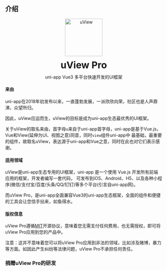 ## 介绍

<demo-model url="/"></demo-model>

<div class="intro-logo">
	<img class="logo" src="https://ik.imagekit.io/anyup/uview-pro/common/logo.png" alt="uView" />
	<h3>uView Pro</h3>
	<p class="slogan">uni-app Vue3 多平台快速开发的UI框架</p>
</div>

#### 来由

uni-app在2018年初发布以来，一直蓬勃发展，一派欣欣向荣，社区也是人声鼎沸，众望所归。  

因此，uView应运而生，uView的目标是成为uni-app生态最优秀的UI框架。  

关于uView的取名来由，首字母`u`来自于uni-app首字母，uni-app是基于Vue.js，Vue和View(延伸为UI、视图之意)同音，同时`view`组件uni-app中
最基础，最重要的组件，故取名uView，表达源于uni-app和Vue之意，同时在此也对它们表示感谢。


#### 适用领域

uView是uni-app生态专用的UI框架，uni-app 是一个使用 Vue.js 开发所有前端应用的框架，开发者编写一套代码，
可发布到iOS、Android、H5、以及各种小程序(微信/支付宝/百度/头条/QQ/钉钉)等多个平台(引言自uni-app网)。  

而uView Pro，是uni-app全面兼容Vue3的uni-app生态框架，全面的组件和便捷的工具会让您信手拈来，如鱼得水。


#### 版权信息

uView Pro遵循[MIT](https://baike.baidu.com/item/MIT/10772952)开源协议，意味着您无需支付任何费用，也无需授权，即可将uView Pro应用到您的产品中。  

注意：这并不意味着您可以将uView Pro应用到非法的领域，比如涉及赌博，暴力等方面。如因此产生纠纷等法律问题，uView Pro不承担任何责任。


### 捐赠uView Pro的研发
		
<donation></donation>


<style>
.intro-logo {
	text-align: center;
}

.intro-logo .logo {
	width: 120px;
	margin: auto;
}

.intro-logo h3 {
	font-size: 30px;
	font-weight: bold;
	margin-top: 10px;
	margin-bottom: 0;
}

.intro-logo .slogan {
	margin-top: 10px!important;
}
</style>